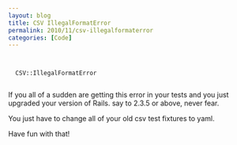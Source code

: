 ```yaml
---
layout: blog
title: CSV IllegalFormatError
permalink: 2010/11/csv-illegalformaterror
categories: [Code]
---
```


<p><code><br />
  CSV::IllegalFormatError<br />
</code></p>
<p>If you all of a sudden are getting this error in your tests and you just upgraded your version of Rails. say to 2.3.5 or above, never fear.</p>
<p>You just have to change all of your old csv test fixtures to yaml.</p>
<p>Have fun with that!</p>
